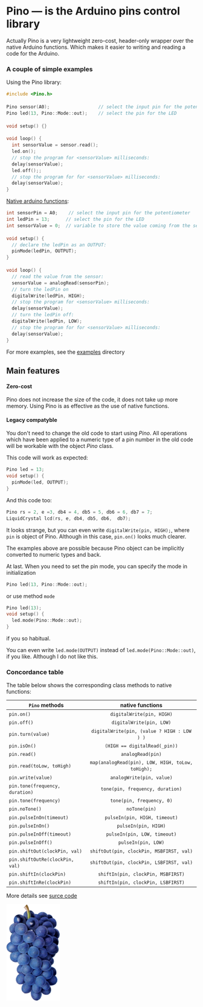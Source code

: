 # Pino — is the Arduino pins control library

Actually Pino is a very lightweight zero-cost, header-only wrapper over the native Arduino functions. Which makes it easier to writing and reading a code for the Arduino.

### A couple of simple examples

Using the Pino library:
```c
#include <Pino.h>

Pino sensor(A0);                  // select the input pin for the potentiometer
Pino led(13, Pino::Mode::out);    // select the pin for the LED

void setup() {}

void loop() {
  int sensorValue = sensor.read();
  led.on();
  // stop the program for <sensorValue> milliseconds:
  delay(sensorValue);
  led.off();;
  // stop the program for for <sensorValue> milliseconds:
  delay(sensorValue);
}
```

[Native arduino functions](https://www.arduino.cc/en/Tutorial/AnalogInput):
```c
int sensorPin = A0;    // select the input pin for the potentiometer
int ledPin = 13;      // select the pin for the LED
int sensorValue = 0;  // variable to store the value coming from the sensor

void setup() {
  // declare the ledPin as an OUTPUT:
  pinMode(ledPin, OUTPUT);
}

void loop() {
  // read the value from the sensor:
  sensorValue = analogRead(sensorPin);
  // turn the ledPin on
  digitalWrite(ledPin, HIGH);
  // stop the program for <sensorValue> milliseconds:
  delay(sensorValue);
  // turn the ledPin off:
  digitalWrite(ledPin, LOW);
  // stop the program for for <sensorValue> milliseconds:
  delay(sensorValue);
}
```

For more examples, see the [examples](examples) directory

## Main features
#### Zero-cost
Pino does not increase the size of the code, it does not take up more memory. Using Pino is as effective as the use of native functions.
#### Legacy compatyble
You don't need to change the old code to start using *Pino*. All operations which have been applied to a numeric type of a pin number in the old code will be workable with the object *Pino* class.

This code will work as expected:
```c
Pino led = 13;
void setup() {
  pinMode(led, OUTPUT);
}
```
And this code too:
```c
Pino rs = 2, e =3, db4 = 4, db5 = 5, db6 = 6, db7 = 7;
LiquidCrystal lcd(rs, e, db4, db5, db6,  db7);
```
It looks strange, but you can even write `digitalWrite(pin, HIGH);`, where `pin` is object of Pino. Although in this case, `pin.on()` looks much clearer.

The examples above are possible because Pino object can be implicitly converted to numeric types and back.


At last. When you need to set the pin mode, you can specify the mode in initialization
```c
Pino led(13, Pino::Mode::out);
``` 
or use method `mode`
```c
Pino led(13);
void setup() {
  led.mode(Pino::Mode::out);
}
``` 
if you so habitual.

You can even write `led.mode(OUTPUT)` instead of `led.mode(Pino::Mode::out)`, if you like. Although I do not like this.

### Concordance table
The table below shows the corresponding class methods to native functions:

| `Pino` methods    |native functions|
| ------------- |:-------------:|
| `pin.on()`      |`digitalWrite(pin, HIGH)`|
| `pin.off()`      |`digitalWrite(pin, LOW)`|
| `pin.turn(value)`      |`digitalWrite(pin, (value ? HIGH : LOW ) )`|
| `pin.isOn()`      |`(HIGH == digitalRead(_pin))`|
| `pin.read()`      |`analogRead(pin)`|
| `pin.read(toLow, toHigh)`      |`map(analogRead(pin), LOW, HIGH, toLow, toHigh);`|
| `pin.write(value)`      |`analogWrite(pin, value)`|
| `pin.tone(frequency, duration)`      |`tone(pin, frequency, duration)`|
| `pin.tone(frequency)`      |`tone(pin, frequency, 0)`|
| `pin.noTone()`      |`noTone(pin)`|
| `pin.pulseInOn(timeout)`      |`pulseIn(pin, HIGH, timeout)`|
| `pin.pulseInOn()`      |`pulseIn(pin, HIGH)`|
| `pin.pulseInOff(timeout)`      |`pulseIn(pin, LOW, timeout)`|
| `pin.pulseInOff()`      |`pulseIn(pin, LOW)`|
| `pin.shiftOut(clockPin, val)`      |`shiftOut(pin, clockPin, MSBFIRST, val)`|
| `pin.shiftOutRe(clockPin, val)`      |`shiftOut(pin, clockPin, LSBFIRST, val)`|
| `pin.shiftIn(clockPin)`      |`shiftIn(pin, clockPin, MSBFIRST)`|
| `pin.shiftInRe(clockPin)`      |`shiftIn(pin, clockPin, LSBFIRST)`|

More details see [surce code](Pino.h)


![Pino](/extras/Pino.png?raw=true)
